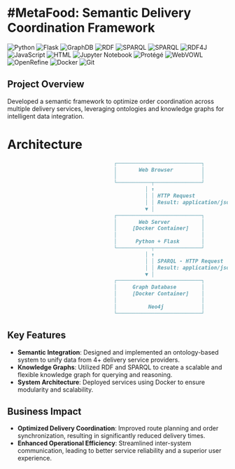 # #MetaFood: Semantic Delivery Coordination Framework
![Python](https://img.shields.io/badge/Python-3.7.6-3776AB?logo=python&logoColor=white)
![Flask](https://img.shields.io/badge/Flask-1.1.1-2a2929?logo=flask&logoColor=white)
![GraphDB](https://img.shields.io/badge/GraphDB-8.7-F05032?logo=graphdb&logoColor=white)
![RDF](https://img.shields.io/badge/RDF-3776AB?logo=rdf4j&logoColor=white)
![SPARQL](https://img.shields.io/badge/SPARQL-E34F26?logo=rdf4j&logoColor=white)
![SPARQL](https://img.shields.io/badge/SPARQL_Client-3.4-E34F26?logo=sparql&logoColor=white)
![RDF4J](https://img.shields.io/badge/RDF4J-4.3.1-3776AB?logo=rdf4j&logoColor=white)
![JavaScript](https://img.shields.io/badge/JavaScript-F7DF1E?logo=javascript&logoColor=black)
![HTML](https://img.shields.io/badge/HTML-E34F26?logo=html5&logoColor=white)
![Jupyter Notebook](https://img.shields.io/badge/Jupyter%20Notebook-%E2%9C%94-F37626?logo=jupyter&logoColor=white)
![Protégé](https://img.shields.io/badge/Prot%C3%A9g%C3%A9c-5.6.5-3776AB?logo=protege&logoColor=white)
![WebVOWL](https://img.shields.io/badge/WebVOWL-%E2%9C%94-blue?logo=webvowl&logoColor=white)
![OpenRefine](https://img.shields.io/badge/OpenRefine-%E2%9C%94-blue?logo=openrefine&logoColor=white)
![Docker](https://img.shields.io/badge/Docker-3.0-2496ED?logo=docker&logoColor=white)
![Git](https://img.shields.io/badge/Git-2.49.0-f05133?logo=git&logoColor=white)

## Project Overview
Developed a semantic framework to optimize order coordination across multiple delivery services, leveraging ontologies and knowledge graphs for intelligent data integration.

# Architecture
```markdown
                                  ┌───────────────────────────┐
                                  │       Web Browser         │
                                  │                           │
                                  └───────────┬───────────────┘
                                            │ ↑
                                            │ │ HTTP Request
                                            │ │ Result: application/json
                                            ▼ │
                                  ┌───────────────────────────┐
                                  │       Web Server          │
                                  │     [Docker Container]    │
                                  │                           │
                                  │      Python + Flask       │
                                  └───────────┬───────────────┘
                                            │ ↑
                                            │ │ SPARQL - HTTP Request
                                            │ │ Result: application/json
                                            ▼ │
                                  ┌───────────────────────────┐
                                  │     Graph Database        │
                                  │     [Docker Container]    │
                                  │                           │
                                  │          Neo4j            │
                                  └───────────────────────────┘
```

## Key Features
- **Semantic Integration**: Designed and implemented an ontology-based system to unify data from 4+ delivery service providers.
- **Knowledge Graphs**: Utilized RDF and SPARQL to create a scalable and flexible knowledge graph for querying and reasoning.
- **System Architecture**: Deployed services using Docker to ensure modularity and scalability.

## Business Impact
- **Optimized Delivery Coordination**: Improved route planning and order synchronization, resulting in significantly reduced delivery times.
- **Enhanced Operational Efficiency**: Streamlined inter-system communication, leading to better service reliability and a superior user experience.





